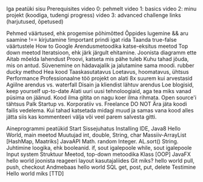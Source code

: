 Iga peatüki sisu
	Prerequisites
	video 0: pehmelt
	video 1: basics
	video 2: minu projekt (koodiga, tudengi progress)
	video 3: advanced
	challenge
	links (harjutused, õpetused)

Pehmed väärtused, ehk progemise põhimõtted
	Õppides
		lugemine && aru saamine !== kirjutamine !important
		prindi igat rida
		Taanda true-false väärtustele
		How to Google
	Arendusmetoodika
		katse-eksitus meetod
		Top down meetod
		Iteratsioon, ehk järk järgult ehitamine.
		Joonista diagramm ette
	Aitab mõelda lahendust
		Proovi, katseta mis pähe tuleb
		Kuhu tahad jõuda, mis on antud.
		Süvenemine on hädavajalik ja jalutamine sama moodi.
		rubber ducky method
	Hea kood
		Taaskasutatavus
		Loetavus, hoomatavus, ühtsus
		Performance
	Professionaalne töö
		projekt on alati 8x suurem kui arvestasid
		Agiilne arendus vs. waterfall
		Disain ja kliendist lähtuv arendus
		Loe blogisid, keep yourself up-to-date
		Alati uuri uusi tehnoloogiaid, aga tea miks vanad püsima on jäänud.
		Kood ilma gitita on nagu koer ilma rihmata.
		Open source'i tähtsus
		Palk
		Startup vs. Korporatiiv vs. Freelance
	DO NOT
		Ära jäta koodi failis vedelema. Kui tahad katsetada midagi muud ja samas vana kood alles jätta siis kas kommenteeri välja või veel parem salvesta gitti.

Aineprogrammi peatükid
	Start
		Sissejuhatus
		Installing IDE, Java8
		Hello World, main meetod
	Muutujad
		int, double, String, char
		Massiiv-ArrayList [HashMap, Maatriks]
	JavaAPI
		Math.
		random
		Integer.
		AL.sort()
		String.
	Juhtimine
		loogika, ehk booleanid.
		if, sout igalepoole
		while, sout igalepoole
		Input system
	Struktuur
		Meetod, top-down metoodika
		Klass [OOP]
	JavaFX
		hello world
		joonista
		reageeri
		layout
		kasutajaliides
	Git
		miks?
		hello world
		pull, push, checkout
	Andmebaas
		hello world
		SQL
		get, post, put, delete
	Testimine
		Hello world
		miks
		[TTD]
